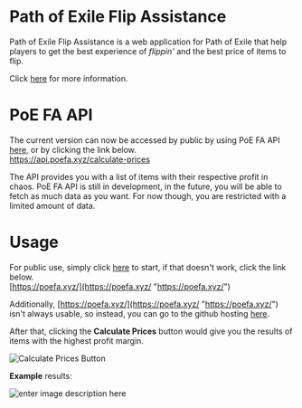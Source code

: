 # Path of Exile Flip Assistance

Path of Exile Flip Assistance is a web application for Path of Exile that help players to get the best experience of *flippin'* and the best price of items to flip.

Click [here](https://github.com/zappurenfuro/PoE-FA.github.io?tab=readme-ov-file#usage) for more information.

# PoE FA API

The current version can now be accessed by public by using PoE FA API [here](https://api.poefa.xyz/calculate-prices), or by clicking the link below.  
https://api.poefa.xyz/calculate-prices

The API provides you with a list of items with their respective profit in chaos. PoE FA API is still in development, in the future, you will be able to fetch as much data as you want. For now though, you are restricted with a limited amount of data.

# Usage

For public use, simply click [here](https://poefa.xyz/) to start, if that doesn't work, click the link below.  
[https://poefa.xyz/](https://poefa.xyz/ "https://poefa.xyz/")

Additionally, [https://poefa.xyz/](https://poefa.xyz/ "https://poefa.xyz/") isn't always usable, so instead, you can go to the github hosting [here](https://zappurenfuro.github.io/PoE-FA.github.io/).

After that, clicking the **Calculate Prices** button would give you the results of items with the highest profit margin.

![Calculate Prices Button](https://i.imgur.com/FEuShHO.png)

**Example** results:

![enter image description here](https://i.imgur.com/9Jt96hT.png)

